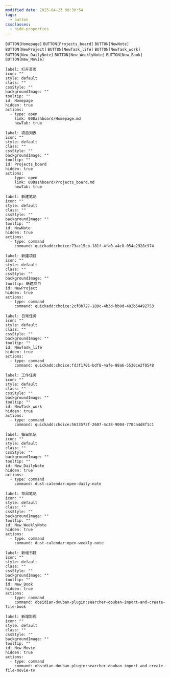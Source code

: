 ```yaml
---
modified date: 2025-04-23 08:30:54
tags:
  - button
cssclasses:
  - hide-properties
---
```

`BUTTON[Homepage]` `BUTTON[Projects_board]` 
`BUTTON[NewNote]` `BUTTON[NewProject]` 
`BUTTON[NewTask_life]` `BUTTON[NewTask_work]` 
`BUTTON[New_DailyNote]` `BUTTON[New_WeeklyNote]` 
`BUTTON[New_Book]` `BUTTON[New_Movie]` 

```meta-bind-button
label: 打开首页
icon: ""
style: default
class: ""
cssStyle: ""
backgroundImage: ""
tooltip: ""
id: Homepage
hidden: true
actions:
  - type: open
    link: 00Dashboard/Homepage.md
    newTab: true

```

```meta-bind-button
label: 项目列表
icon: ""
style: default
class: ""
cssStyle: ""
backgroundImage: ""
tooltip: ""
id: Projects_board
hidden: true
actions:
  - type: open
    link: 00Dashboard/Projects_board.md
    newTab: true

```


```meta-bind-button
label: 新建笔记
icon: ""
style: default
class: ""
cssStyle: ""
backgroundImage: ""
tooltip: ""
id: NewNote
hidden: true
actions:
  - type: command
    command: quickadd:choice:73ac15cb-181f-4fa0-a4c8-054a2928c974

```

```meta-bind-button
label: 新建项目
icon: ""
style: default
class: ""
cssStyle: ""
backgroundImage: ""
tooltip: 新建项目
id: NewProject
hidden: true
actions:
  - type: command
    command: quickadd:choice:2cf0b727-189c-4b3d-bb0d-482b54492753

```

```meta-bind-button
label: 日常任务
icon: ""
style: default
class: ""
cssStyle: ""
backgroundImage: ""
tooltip: ""
id: NewTask_life
hidden: true
actions:
  - type: command
    command: quickadd:choice:fd3f1701-bdf8-4afe-88a6-5530ce2f0548

```

```meta-bind-button
label: 工作任务
icon: ""
style: default
class: ""
cssStyle: ""
backgroundImage: ""
tooltip: ""
id: NewTask_work
hidden: true
actions:
  - type: command
    command: quickadd:choice:5633572f-2607-4c38-9004-770ca4d8f1c1

```


```meta-bind-button
label: 每日笔记
icon: ""
style: default
class: ""
cssStyle: ""
backgroundImage: ""
tooltip: ""
id: New_DailyNote
hidden: true
actions:
  - type: command
    command: dust-calendar:open-daily-note

```

```meta-bind-button
label: 每周笔记
icon: ""
style: default
class: ""
cssStyle: ""
backgroundImage: ""
tooltip: ""
id: New_WeeklyNote
hidden: true
actions:
  - type: command
    command: dust-calendar:open-weekly-note

```

```meta-bind-button
label: 新增书籍
icon: ""
style: default
class: ""
cssStyle: ""
backgroundImage: ""
tooltip: ""
id: New_Book
hidden: true
actions:
  - type: command
    command: obsidian-douban-plugin:searcher-douban-import-and-create-file-book

```

```meta-bind-button
label: 新增影视
icon: ""
style: default
class: ""
cssStyle: ""
backgroundImage: ""
tooltip: ""
id: New_Movie
hidden: true
actions:
  - type: command
    command: obsidian-douban-plugin:searcher-douban-import-and-create-file-movie-tv

```